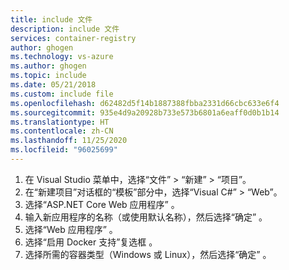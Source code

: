 ```yaml
---
title: include 文件
description: include 文件
services: container-registry
author: ghogen
ms.technology: vs-azure
ms.author: ghogen
ms.topic: include
ms.date: 05/21/2018
ms.custom: include file
ms.openlocfilehash: d62482d5f14b1887388fbba2331d66cbc633e6f4
ms.sourcegitcommit: 935e4d9a20928b733e573b6801a6eaff0d0b1b14
ms.translationtype: HT
ms.contentlocale: zh-CN
ms.lasthandoff: 11/25/2020
ms.locfileid: "96025699"
---
```

1. 在 Visual Studio 菜单中，选择“文件” > “新建” > “项目”。
2. 在“新建项目”对话框的“模板”部分中，选择“Visual C#” > “Web”。
3. 选择“ASP.NET Core Web 应用程序”  。
4. 输入新应用程序的名称（或使用默认名称），然后选择“确定”  。
5. 选择“Web 应用程序”  。
6. 选择“启用 Docker 支持”复选框  。
7. 选择所需的容器类型（Windows 或 Linux），然后选择“确定”  。
